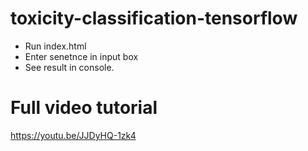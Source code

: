 # toxicity-classification-tensorflow

- Run index.html
- Enter senetnce in input box
- See result in console.

# Full video tutorial
https://youtu.be/JJDyHQ-1zk4
